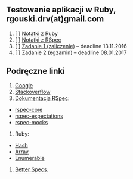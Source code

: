 ﻿## Testowanie aplikacji w Ruby, rgouski.drv(at)gmail.com

1. [ ] [Notatki z Ruby](ruby.md)
2. [ ] [Notatki z RSpec](rspec.md)
3. [ ] [Zadanie 1 (zaliczenie)](https://github.com/ppoblocki/tar/tree/master/spec) – deadline 13.11.2016
4. [ ] Zadanie 2 (egzamin) – deadline 08.01.2017

## Podręczne linki
1. [Google](http://www.google.com)
1. [Stackoverflow](http://stackoverflow.com/questions/tagged/ruby)
1. [Dokumentacja RSpec](http://rspec.info/):
  - [rspec-core](https://github.com/rspec/rspec-core)
  - [rspec-expectations](https://github.com/rspec/rspec-expectations)
  - [rspec-mocks](https://github.com/rspec/rspec-mocks)
1. Ruby:
  - [Hash](http://ruby-doc.org/core-2.2.3/Hash.html)
  - [Array](http://ruby-doc.org/core-2.2.3/Array.html)
  - [Enumerable](http://ruby-doc.org/core-2.2.3/Enumerable.html)
1. [Better Specs](http://betterspecs.org/).

